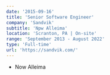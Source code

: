 ```yaml
---
date: '2015-09-16'
title: 'Senior Software Engineer'
company: 'Sandvik'
subtitle: 'Npw Alleima'
location: 'Scranton, PA | On-site'
range: 'September 2013 - August 2022'
type: 'Full-time'
url: 'https://sandvik.com/'
---
```


- Now Alleima
